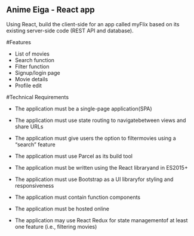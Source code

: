 ## Anime Eiga - React app

Using React, build the client-side for an app called myFlix based on its existing server-side code (REST API and database).

#Features

- List of movies
- Search function
- Filter function
- Signup/login page
- Movie details
- Profile edit

#Technical Requirements

- The application must be a single-page application(SPA) 
* The application must use state routing to navigatebetween views and share URLs 
+ The application must give users the option to filtermovies using a “search” feature 
- The application must use Parcel as its build tool 
* The application must be written using the React libraryand in ES2015+ 
+ The application must use Bootstrap as a UI libraryfor styling and responsiveness 
- The application must contain function components 
* The application must be hosted online 
+ The application may use React Redux for state managementof at least one feature (i.e., filtering movies)

